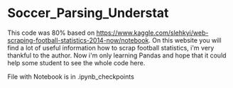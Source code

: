 # Soccer_Parsing_Understat
This code was 80% based on https://www.kaggle.com/slehkyi/web-scraping-football-statistics-2014-now/notebook. 
On this website you will find a lot of useful information how to scrap football statistics, i'm very thankful to the author.
Now i'm only learning Pandas and hope that it could help some student to see the whole code here.



File with Notebook is in .ipynb_checkpoints
